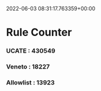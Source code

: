 2022-06-03 08:31:17.763359+00:00
# Rule Counter 
 ### UCATE : 430549

 ### Veneto : 18227

 ### Allowlist : 13923